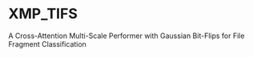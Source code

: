 # XMP_TIFS
A Cross-Attention Multi-Scale Performer with Gaussian Bit-Flips for File Fragment Classification
